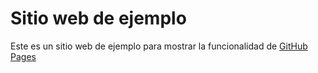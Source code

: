 # Sitio web de ejemplo
Este es un sitio web de ejemplo para mostrar la funcionalidad de [GitHub Pages](https://pages.github.com/)
![]()
